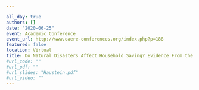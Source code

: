 ```yaml
---

all_day: true
authors: []
date: "2020-06-25"
event: Academic Conference
event_url: http://www.eaere-conferences.org/index.php?p=188
featured: false
location: Virtual
title: Do Natural Disasters Affect Household Saving? Evidence From the August 2002 Flood in Germany
#url_code: ""
#url_pdf: ""
#url_slides: "Haustein.pdf"
#url_video: ""
---
```


